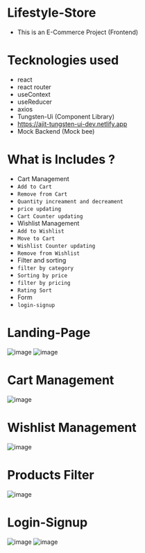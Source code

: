 # Lifestyle-Store
- This is an E-Commerce Project (Frontend)

# Tecknologies used
- react
- react router
- useContext
- useReducer
- axios
- Tungsten-Ui (Component Library)
- https://ajit-tungsten-ui-dev.netlify.app
- Mock Backend (Mock bee)
# What is Includes ?
- Cart Management 
- `Add to Cart`
- `Remove from Cart`
- `Quantity increament and decreament`
- `price updating`
- `Cart Counter updating`
- Wishlist Management
- `Add to Wishlist`
- `Move to Cart`
- `Wishlist Counter updating`
- `Remove from Wishlist`
- Filter and sorting
- `filter by category`
- `Sorting by price`
- `filter by pricing`
- `Rating Sort`
- Form
- `login-signup`
# Landing-Page
  ![image](https://user-images.githubusercontent.com/80311905/163459530-68e36748-fc99-49e1-a2f6-b8c7698d1fe3.png)
  ![image](https://user-images.githubusercontent.com/80311905/163459907-48907f8e-1578-4329-a7c3-ef501874de94.png)
  # Cart Management
  ![image](https://user-images.githubusercontent.com/80311905/163460479-fbd922d9-4844-432a-9689-c9cb82a511c6.png)
  # Wishlist Management
  ![image](https://user-images.githubusercontent.com/80311905/163460374-cbdd9496-f95e-40be-85e9-e202bcac557f.png)
  # Products Filter
  ![image](https://user-images.githubusercontent.com/80311905/163460232-e323a2ab-3f25-48f1-969b-b8574c3e8a86.png)
  # Login-Signup
  ![image](https://user-images.githubusercontent.com/80311905/163461263-53e21c7e-92b7-41b6-9ca3-33a76e0165be.png)
  ![image](https://user-images.githubusercontent.com/80311905/163461356-b7995cfe-6226-42f7-8c21-9a65254fd234.png)
  
